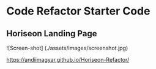 # Code Refactor Starter Code

## Horiseon Landing Page 

![Screen-shot] (./assets/images/screenshot.jpg)

https://andiimagyar.github.io/Horiseon-Refactor/
